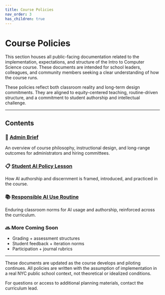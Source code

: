 ```yaml
---
title: Course Policies
nav_order: 3
has_children: true
---
```


# Course Policies

This section houses all public-facing documentation related to the implementation, expectations, and structure of the Intro to Computer Science course. These documents are intended for school leaders, colleagues, and community members seeking a clear understanding of how the course runs.

These policies reflect both classroom reality and long-term design commitments. They are aligned to equity-centered teaching, routine-driven structure, and a commitment to student authorship and intellectual challenge.

---

## Contents

### 📄 [Admin Brief](/intro-cs/admin-brief.html)

An overview of course philosophy, instructional design, and long-range outcomes for administrators and hiring committees.

### 📋 [Student AI Policy Lesson](/intro-cs/unit-0-story-of-data/lesson_ai_policy_rollout.html)

How AI authorship and discernment is framed, introduced, and practiced in the course.

### 📚 [Responsible AI Use Routine](/intro-cs/policies/ai-authorship-prompt-protocol.html)

Enduring classroom norms for AI usage and authorship, reinforced across the curriculum.

### 🔜 More Coming Soon

* Grading + assessment structures
* Student feedback + iteration norms
* Participation + journal rubrics

---

These documents are updated as the course develops and piloting continues. All policies are written with the assumption of implementation in a real NYC public school context, not theoretical or idealized conditions.

For questions or access to additional planning materials, contact the curriculum lead.
